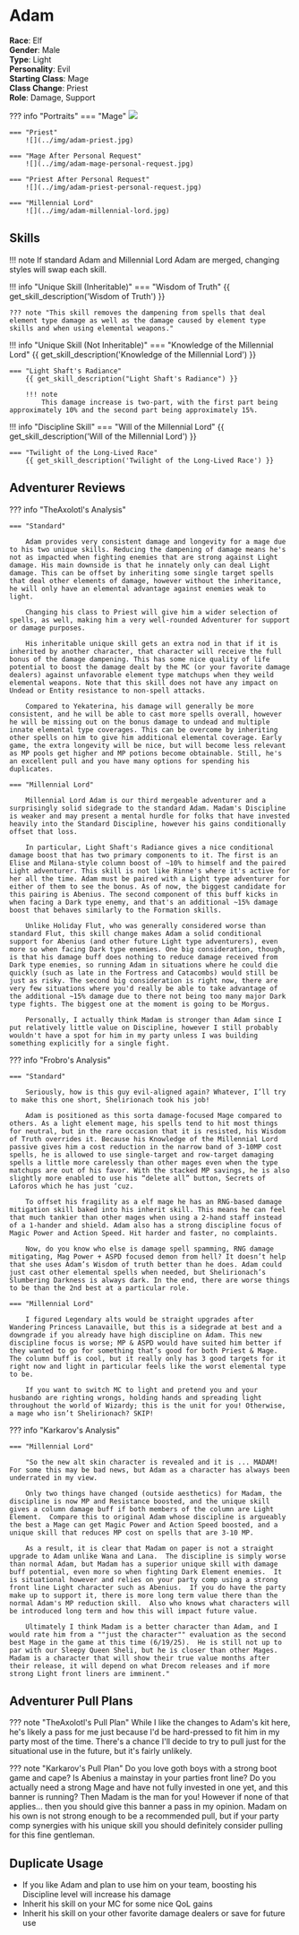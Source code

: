 # Adam

**Race**: Elf  
**Gender**: Male  
**Type**: Light  
**Personality**: Evil  
**Starting Class**: Mage  
**Class Change**: Priest  
**Role**: Damage, Support

??? info "Portraits"
    === "Mage"
        ![](../img/adam-mage.jpg)

    === "Priest"
        ![](../img/adam-priest.jpg)

    === "Mage After Personal Request"
        ![](../img/adam-mage-personal-request.jpg)

    === "Priest After Personal Request"
        ![](../img/adam-priest-personal-request.jpg)

    === "Millennial Lord"
        ![](../img/adam-millennial-lord.jpg)
        
## Skills

!!! note
    If standard Adam and Millennial Lord Adam are merged, changing styles will swap each skill.

!!! info "Unique Skill (Inheritable)"
    === "Wisdom of Truth"
        {{ get_skill_description('Wisdom of Truth') }}

    ??? note "This skill removes the dampening from spells that deal element type damage as well as the damage caused by element type skills and when using elemental weapons."

!!! info "Unique Skill (Not Inheritable)"
    === "Knowledge of the Millennial Lord"
        {{ get_skill_description('Knowledge of the Millennial Lord') }}
    
    === "Light Shaft's Radiance"
        {{ get_skill_description("Light Shaft's Radiance") }}

        !!! note
            This damage increase is two-part, with the first part being approximately 10% and the second part being approximately 15%.

!!! info "Discipline Skill"
    === "Will of the Millennial Lord"
        {{ get_skill_description('Will of the Millennial Lord') }}

    === "Twilight of the Long-Lived Race"
        {{ get_skill_description('Twilight of the Long-Lived Race') }}

## Adventurer Reviews

??? info "TheAxolotl's Analysis"

    === "Standard"

        Adam provides very consistent damage and longevity for a mage due to his two unique skills. Reducing the dampening of damage means he's not as impacted when fighting enemies that are strong against Light damage. His main downside is that he innately only can deal Light damage. This can be offset by inheriting some single target spells that deal other elements of damage, however without the inheritance, he will only have an elemental advantage against enemies weak to light.

        Changing his class to Priest will give him a wider selection of spells, as well, making him a very well-rounded Adventurer for support or damage purposes.

        His inheritable unique skill gets an extra nod in that if it is inherited by another character, that character will receive the full bonus of the damage dampening. This has some nice quality of life potential to boost the damage dealt by the MC (or your favorite damage dealers) against unfavorable element type matchups when they weild elemental weapons. Note that this skill does not have any impact on Undead or Entity resistance to non-spell attacks.

        Compared to Yekaterina, his damage will generally be more consistent, and he will be able to cast more spells overall, however he will be missing out on the bonus damage to undead and multiple innate elemental type coverages. This can be overcome by inheriting other spells on him to give him additional elemental coverage. Early game, the extra longevity will be nice, but will become less relevant as MP pools get higher and MP potions become obtainable. Still, he's an excellent pull and you have many options for spending his duplicates.

    === "Millennial Lord"

        Millennial Lord Adam is our third mergeable adventurer and a surprisingly solid sidegrade to the standard Adam. Madam's Discipline is weaker and may present a mental hurdle for folks that have invested heavily into the Standard Discipline, however his gains conditionally offset that loss.
        
        In particular, Light Shaft's Radiance gives a nice conditional damage boost that has two primary components to it. The first is an Elise and Milana-style column boost of ~10% to himself and the paired Light adventurer. This skill is not like Rinne's where it's active for her all the time. Adam must be paired with a Light type adventurer for either of them to see the bonus. As of now, the biggest candidate for this pairing is Abenius. The second component of this buff kicks in when facing a Dark type enemy, and that's an additional ~15% damage boost that behaves similarly to the Formation skills.

        Unlike Holiday Flut, who was generally considered worse than standard Flut, this skill change makes Adam a solid conditional support for Abenius (and other future Light type adventurers), even more so when facing Dark type enemies. One big consideration, though, is that his damage buff does nothing to reduce damage received from Dark type enemies, so running Adam in situations where he could die quickly (such as late in the Fortress and Catacombs) would still be just as risky. The second big consideration is right now, there are very few situations where you'd really be able to take advantage of the additional ~15% damage due to there not being too many major Dark type fights. The biggest one at the moment is going to be Morgus.

        Personally, I actually think Madam is stronger than Adam since I put relatively little value on Discipline, however I still probably wouldn't have a spot for him in my party unless I was building something explicitly for a single fight.

??? info "Frobro's Analysis"

    === "Standard"

        Seriously, how is this guy evil-aligned again? Whatever, I’ll try to make this one short, Shelirionach took his job!

        Adam is positioned as this sorta damage-focused Mage compared to others. As a light element mage, his spells tend to hit most things for neutral, but in the rare occasion that it is resisted, his Wisdom of Truth overrides it. Because his Knowledge of the Millennial Lord passive gives him a cost reduction in the narrow band of 3-10MP cost spells, he is allowed to use single-target and row-target damaging spells a little more carelessly than other mages even when the type matchups are out of his favor. With the stacked MP savings, he is also slightly more enabled to use his “delete all” button, Secrets of Laforos which he has just ‘cuz.

        To offset his fragility as a elf mage he has an RNG-based damage mitigation skill baked into his inherit skill. This means he can feel that much tankier than other mages when using a 2-hand staff instead of a 1-hander and shield. Adam also has a strong discipline focus of Magic Power and Action Speed. Hit harder and faster, no complaints.

        Now, do you know who else is damage spell spamming, RNG damage mitigating, Mag Power + ASPD focused demon from hell? It doesn’t help that she uses Adam’s Wisdom of truth better than he does. Adam could just cast other elemental spells when needed, but Shelirionach’s Slumbering Darkness is always dark. In the end, there are worse things to be than the 2nd best at a particular role.

    === "Millennial Lord"

        I figured Legendary alts would be straight upgrades after Wandering Princess Lanavaille, but this is a sidegrade at best and a downgrade if you already have high discipline on Adam. This new discipline focus is worse; MP & ASPD would have suited him better if they wanted to go for something that’s good for both Priest & Mage. The column buff is cool, but it really only has 3 good targets for it right now and light in particular feels like the worst elemental type to be.

        If you want to switch MC to light and pretend you and your husbando are righting wrongs, holding hands and spreading light throughout the world of Wizardy; this is the unit for you! Otherwise, a mage who isn’t Shelirionach? SKIP!

??? info "Karkarov's Analysis"

    === "Millennial Lord"

        "So the new alt skin character is revealed and it is ... MADAM!  For some this may be bad news, but Adam as a character has always been underrated in my view.

        Only two things have changed (outside aesthetics) for Madam, the discipline is now MP and Resistance boosted, and the unique skill gives a column damage buff if both members of the column are Light Element.  Compare this to original Adam whose discipline is argueably the best a Mage can get Magic Power and Action Speed boosted, and a unique skill that reduces MP cost on spells that are 3-10 MP.

        As a result, it is clear that Madam on paper is not a straight upgrade to Adam unlike Wana and Lana.  The discipline is simply worse than normal Adam, but Madam has a superior unique skill with damage buff potential, even more so when fighting Dark Element enemies.  It is situational however and relies on your party comp using a strong front line Light character such as Abenius.  If you do have the party make up to support it, there is more long term value there than the normal Adam's MP reduction skill.  Also who knows what characters will be introduced long term and how this will impact future value.

        Ultimately I think Madam is a better character than Adam, and I would rate him from a ""just the character"" evaluation as the second best Mage in the game at this time (6/19/25).  He is still not up to par with our Sleepy Queen Sheli, but he is closer than other Mages.  Madam is a character that will show their true value months after their release, it will depend on what Drecom releases and if more strong Light front liners are imminent."									

## Adventurer Pull Plans

??? note "TheAxolotl's Pull Plan"
    While I like the changes to Adam's kit here, he's likely a pass for me just because I'd be hard-pressed to fit him in my party most of the time. There's a chance I'll decide to try to pull just for the situational use in the future, but it's fairly unlikely.

??? note "Karkarov's Pull Plan"
    Do you love goth boys with a strong boot game and cape?  Is Abenius a mainstay in your parties front line?  Do you actually need a strong Mage and have not fully invested in one yet, and this banner is running?  Then Madam is the man for you!  However if none of that applies... then you should give this banner a pass in my opinion. Madam on his own is not strong enough to be a recommended pull, but if your party comp synergies with his unique skill you should definitely consider pulling for this fine gentleman.									

## Duplicate Usage

* If you like Adam and plan to use him on your team, boosting his Discipline level will increase his damage
* Inherit his skill on your MC for some nice QoL gains
* Inherit his skill on your other favorite damage dealers or save for future use

